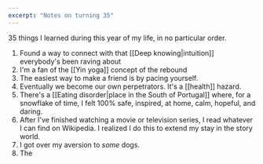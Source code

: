 ```yaml
---
excerpt: "Notes on turning 35"
---
```

35 things I learned during this year of my life, in no particular order.

1. Found a way to connect with that [[Deep knowing|intuition]] everybody's been raving about 
3. I'm a fan of the [[Yin yoga]] concept of the rebound
4. The easiest way to make a friend is by pacing yourself. 
5. Eventually we become our own perpetrators. It's a [[health]] hazard.
6. There's a [[Eating disorder|place in the South of Portugal]] where, for a snowflake of time, I felt 100% safe, inspired, at home, calm, hopeful, and daring.
9. After I've finished watching a movie or television series, I read whatever I can find on Wikipedia. I realized I do this to extend my stay in the story world. 
10. I got over my aversion to *some* dogs.
11. The 
